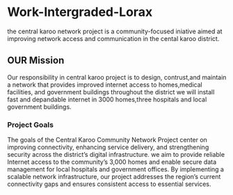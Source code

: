# Work-Intergraded-Lorax

the central karoo network project is a community-focused iniative aimed at improving network access and communication in the cental karoo district.
## OUR Mission

Our responsibility in central karoo project is to design, contrust,and maintain a network that provides improved internet access to homes,medical facilities, and government buildings throughout the district we will install fast and depandable internet in 3000 homes,three hospitals and local government buildings.
### Project Goals

The goals of the Central Karoo Community Network Project center on improving connectivity, enhancing service delivery, and strengthening security across the district’s digital infrastructure.
we aim to provide reliable Internet access to the community’s 3,000 homes and enable secure data management for local hospitals and government offices.
By implementing a scalable network infrastructure, our project addresses the region’s current connectivity gaps and ensures consistent access to essential services.
